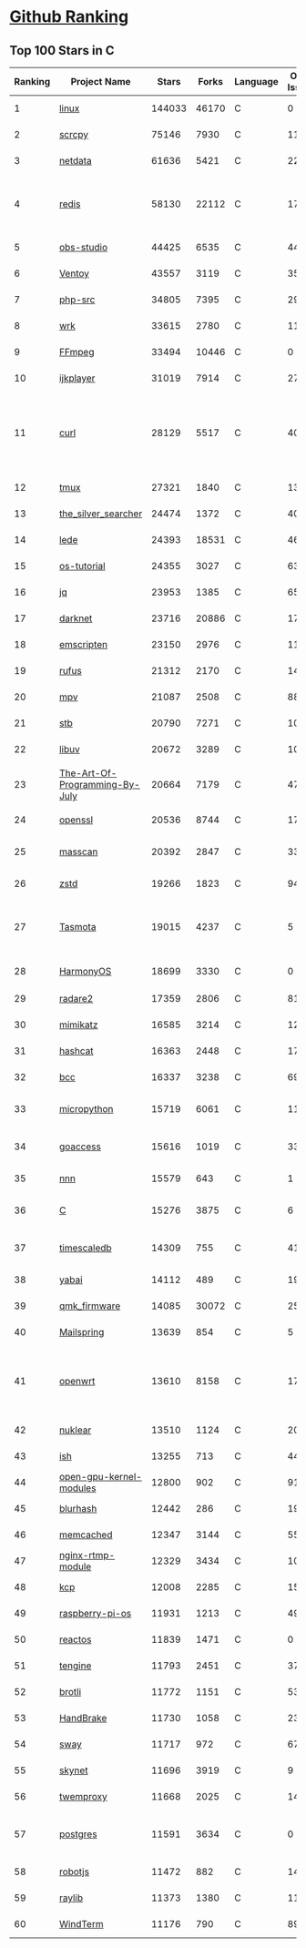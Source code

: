 [Github Ranking](../README.md)
==========

## Top 100 Stars in C

| Ranking | Project Name | Stars | Forks | Language | Open Issues | Description | Last Commit |
| ------- | ------------ | ----- | ----- | -------- | ----------- | ----------- | ----------- |
| 1 | [linux](https://github.com/torvalds/linux) | 144033 | 46170 | C | 0 | Linux kernel source tree | 2023-01-07T18:42:35Z |
| 2 | [scrcpy](https://github.com/Genymobile/scrcpy) | 75146 | 7930 | C | 1178 | Display and control your Android device | 2023-01-06T10:33:31Z |
| 3 | [netdata](https://github.com/netdata/netdata) | 61636 | 5421 | C | 221 | Real-time performance monitoring, done right! https://www.netdata.cloud | 2023-01-08T01:29:38Z |
| 4 | [redis](https://github.com/redis/redis) | 58130 | 22112 | C | 1775 | Redis is an in-memory database that persists on disk. The data model is key-value, but many different kind of values are supported: Strings, Lists, Sets, Sorted Sets, Hashes, Streams, HyperLogLogs, Bitmaps. | 2023-01-06T18:52:31Z |
| 5 | [obs-studio](https://github.com/obsproject/obs-studio) | 44425 | 6535 | C | 442 | OBS Studio - Free and open source software for live streaming and screen recording | 2023-01-07T23:49:13Z |
| 6 | [Ventoy](https://github.com/ventoy/Ventoy) | 43557 | 3119 | C | 350 | A new bootable USB solution. | 2023-01-07T19:40:38Z |
| 7 | [php-src](https://github.com/php/php-src) | 34805 | 7395 | C | 297 | The PHP Interpreter | 2023-01-07T16:28:33Z |
| 8 | [wrk](https://github.com/wg/wrk) | 33615 | 2780 | C | 117 | Modern HTTP benchmarking tool | 2023-01-05T16:38:27Z |
| 9 | [FFmpeg](https://github.com/FFmpeg/FFmpeg) | 33494 | 10446 | C | 0 | Mirror of https://git.ffmpeg.org/ffmpeg.git | 2023-01-08T03:00:06Z |
| 10 | [ijkplayer](https://github.com/bilibili/ijkplayer) | 31019 | 7914 | C | 2735 | Android/iOS video player based on FFmpeg n3.4, with MediaCodec, VideoToolbox support. | 2022-12-23T14:16:42Z |
| 11 | [curl](https://github.com/curl/curl) | 28129 | 5517 | C | 40 | A command line tool and library for transferring data with URL syntax, supporting DICT, FILE, FTP, FTPS, GOPHER, GOPHERS, HTTP, HTTPS, IMAP, IMAPS, LDAP, LDAPS, MQTT, POP3, POP3S, RTMP, RTMPS, RTSP, SCP, SFTP, SMB, SMBS, SMTP, SMTPS, TELNET, TFTP, WS and WSS. libcurl offers a myriad of powerful features | 2023-01-08T01:46:02Z |
| 12 | [tmux](https://github.com/tmux/tmux) | 27321 | 1840 | C | 13 | tmux source code | 2023-01-06T11:38:46Z |
| 13 | [the_silver_searcher](https://github.com/ggreer/the_silver_searcher) | 24474 | 1372 | C | 409 | A code-searching tool similar to ack, but faster. | 2023-01-06T13:02:58Z |
| 14 | [lede](https://github.com/coolsnowwolf/lede) | 24393 | 18531 | C | 469 | Lean's LEDE source | 2023-01-08T01:14:47Z |
| 15 | [os-tutorial](https://github.com/cfenollosa/os-tutorial) | 24355 | 3027 | C | 63 | How to create an OS from scratch | 2022-12-04T15:13:22Z |
| 16 | [jq](https://github.com/stedolan/jq) | 23953 | 1385 | C | 656 | Command-line JSON processor | 2022-11-26T14:15:09Z |
| 17 | [darknet](https://github.com/pjreddie/darknet) | 23716 | 20886 | C | 1776 | Convolutional Neural Networks | 2022-11-04T13:27:54Z |
| 18 | [emscripten](https://github.com/emscripten-core/emscripten) | 23150 | 2976 | C | 1179 | Emscripten: An LLVM-to-WebAssembly Compiler | 2023-01-06T16:40:28Z |
| 19 | [rufus](https://github.com/pbatard/rufus) | 21312 | 2170 | C | 14 | The Reliable USB Formatting Utility | 2022-12-16T14:42:26Z |
| 20 | [mpv](https://github.com/mpv-player/mpv) | 21087 | 2508 | C | 887 | 🎥 Command line video player | 2023-01-08T01:55:40Z |
| 21 | [stb](https://github.com/nothings/stb) | 20790 | 7271 | C | 104 | stb single-file public domain libraries for C/C++ | 2022-12-28T17:02:04Z |
| 22 | [libuv](https://github.com/libuv/libuv) | 20672 | 3289 | C | 106 | Cross-platform asynchronous I/O | 2023-01-04T22:43:50Z |
| 23 | [The-Art-Of-Programming-By-July](https://github.com/julycoding/The-Art-Of-Programming-By-July) | 20664 | 7179 | C | 47 | 本项目曾冲到全球第一，干货集锦见本页面最底部，另完整精致的纸质版《编程之法：面试和算法心得》已在京东/当当上销售 | 2023-01-07T06:23:00Z |
| 24 | [openssl](https://github.com/openssl/openssl) | 20536 | 8744 | C | 1792 | TLS/SSL and crypto library | 2023-01-07T08:00:42Z |
| 25 | [masscan](https://github.com/robertdavidgraham/masscan) | 20392 | 2847 | C | 336 | TCP port scanner, spews SYN packets asynchronously, scanning entire Internet in under 5 minutes. | 2022-12-05T07:38:41Z |
| 26 | [zstd](https://github.com/facebook/zstd) | 19266 | 1823 | C | 94 | Zstandard - Fast real-time compression algorithm | 2023-01-07T00:31:43Z |
| 27 | [Tasmota](https://github.com/arendst/Tasmota) | 19015 | 4237 | C | 5 | Alternative firmware for ESP8266 with easy configuration using webUI, OTA updates, automation using timers or rules, expandability and entirely local control over MQTT, HTTP, Serial or KNX. Full documentation at | 2023-01-07T23:23:50Z |
| 28 | [HarmonyOS](https://github.com/Awesome-HarmonyOS/HarmonyOS) | 18699 | 3330 | C | 0 | A curated list of awesome things related to HarmonyOS. 华为鸿蒙操作系统。 | 2022-07-07T01:24:35Z |
| 29 | [radare2](https://github.com/radareorg/radare2) | 17359 | 2806 | C | 819 | UNIX-like reverse engineering framework and command-line toolset | 2023-01-07T23:33:20Z |
| 30 | [mimikatz](https://github.com/gentilkiwi/mimikatz) | 16585 | 3214 | C | 122 | A little tool to play with Windows security | 2022-11-29T16:00:30Z |
| 31 | [hashcat](https://github.com/hashcat/hashcat) | 16363 | 2448 | C | 179 | World's fastest and most advanced password recovery utility | 2023-01-07T22:52:29Z |
| 32 | [bcc](https://github.com/iovisor/bcc) | 16337 | 3238 | C | 693 | BCC - Tools for BPF-based Linux IO analysis, networking, monitoring, and more | 2023-01-07T18:55:43Z |
| 33 | [micropython](https://github.com/micropython/micropython) | 15719 | 6061 | C | 1199 | MicroPython - a lean and efficient Python implementation for microcontrollers and constrained systems | 2023-01-06T20:00:00Z |
| 34 | [goaccess](https://github.com/allinurl/goaccess) | 15616 | 1019 | C | 338 | GoAccess is a real-time web log analyzer and interactive viewer that runs in a terminal in *nix systems or through your browser. | 2023-01-02T19:03:47Z |
| 35 | [nnn](https://github.com/jarun/nnn) | 15579 | 643 | C | 1 | n³ The unorthodox terminal file manager | 2023-01-08T01:02:50Z |
| 36 | [C](https://github.com/TheAlgorithms/C) | 15276 | 3875 | C | 6 | Collection of various algorithms in mathematics, machine learning, computer science, physics, etc implemented in C for educational purposes. | 2023-01-06T08:46:46Z |
| 37 | [timescaledb](https://github.com/timescale/timescaledb) | 14309 | 755 | C | 417 | An open-source time-series SQL database optimized for fast ingest and complex queries.  Packaged as a PostgreSQL extension. | 2023-01-06T23:37:49Z |
| 38 | [yabai](https://github.com/koekeishiya/yabai) | 14112 | 489 | C | 195 | A tiling window manager for macOS based on binary space partitioning | 2023-01-06T15:13:36Z |
| 39 | [qmk_firmware](https://github.com/qmk/qmk_firmware) | 14085 | 30072 | C | 250 | Open-source keyboard firmware for Atmel AVR and Arm USB families | 2023-01-08T01:50:48Z |
| 40 | [Mailspring](https://github.com/Foundry376/Mailspring) | 13639 | 854 | C | 5 | :love_letter: A beautiful, fast and fully open source mail client for Mac, Windows and Linux. | 2023-01-05T12:26:39Z |
| 41 | [openwrt](https://github.com/openwrt/openwrt) | 13610 | 8158 | C | 1728 | This repository is a mirror of https://git.openwrt.org/openwrt/openwrt.git It is for reference only and is not active for check-ins.  We will continue to accept Pull Requests here. They will be merged via staging trees then into openwrt.git. | 2023-01-08T02:29:41Z |
| 42 | [nuklear](https://github.com/vurtun/nuklear) | 13510 | 1124 | C | 207 | A single-header ANSI C gui library | 2020-01-03T21:36:41Z |
| 43 | [ish](https://github.com/ish-app/ish) | 13255 | 713 | C | 443 | Linux shell for iOS | 2022-12-28T18:11:36Z |
| 44 | [open-gpu-kernel-modules](https://github.com/NVIDIA/open-gpu-kernel-modules) | 12800 | 902 | C | 91 | NVIDIA Linux open GPU kernel module source | 2023-01-05T18:41:36Z |
| 45 | [blurhash](https://github.com/woltapp/blurhash) | 12442 | 286 | C | 19 | A very compact representation of a placeholder for an image. | 2022-12-01T11:59:47Z |
| 46 | [memcached](https://github.com/memcached/memcached) | 12347 | 3144 | C | 55 | memcached development tree | 2023-01-06T02:43:01Z |
| 47 | [nginx-rtmp-module](https://github.com/arut/nginx-rtmp-module) | 12329 | 3434 | C | 1011 | NGINX-based Media Streaming Server | 2022-06-21T08:56:37Z |
| 48 | [kcp](https://github.com/skywind3000/kcp) | 12008 | 2285 | C | 152 | :zap: KCP - A Fast and Reliable ARQ Protocol | 2022-12-04T05:02:42Z |
| 49 | [raspberry-pi-os](https://github.com/s-matyukevich/raspberry-pi-os) | 11931 | 1213 | C | 49 | Learning operating system development using Linux kernel and Raspberry Pi | 2022-02-16T17:29:18Z |
| 50 | [reactos](https://github.com/reactos/reactos) | 11839 | 1471 | C | 0 | A free Windows-compatible Operating System | 2023-01-08T00:15:43Z |
| 51 | [tengine](https://github.com/alibaba/tengine) | 11793 | 2451 | C | 374 | A distribution of Nginx with some advanced features | 2023-01-07T16:34:15Z |
| 52 | [brotli](https://github.com/google/brotli) | 11772 | 1151 | C | 53 | Brotli compression format | 2023-01-07T21:01:47Z |
| 53 | [HandBrake](https://github.com/HandBrake/HandBrake) | 11730 | 1058 | C | 231 | HandBrake's main development repository  | 2023-01-06T20:14:07Z |
| 54 | [sway](https://github.com/swaywm/sway) | 11717 | 972 | C | 672 | i3-compatible Wayland compositor | 2023-01-07T18:27:40Z |
| 55 | [skynet](https://github.com/cloudwu/skynet) | 11696 | 3919 | C | 9 | A lightweight online game framework | 2023-01-06T10:31:29Z |
| 56 | [twemproxy](https://github.com/twitter/twemproxy) | 11668 | 2025 | C | 144 | A fast, light-weight proxy for memcached and redis | 2023-01-04T11:39:43Z |
| 57 | [postgres](https://github.com/postgres/postgres) | 11591 | 3634 | C | 0 | Mirror of the official PostgreSQL GIT repository. Note that this is just a *mirror* - we don't work with pull requests on github. To contribute, please see https://wiki.postgresql.org/wiki/Submitting_a_Patch | 2023-01-07T13:44:07Z |
| 58 | [robotjs](https://github.com/octalmage/robotjs) | 11472 | 882 | C | 140 | Node.js Desktop Automation.  | 2022-12-06T22:17:24Z |
| 59 | [raylib](https://github.com/raysan5/raylib) | 11373 | 1380 | C | 11 | A simple and easy-to-use library to enjoy videogames programming | 2023-01-04T19:13:51Z |
| 60 | [WindTerm](https://github.com/kingToolbox/WindTerm) | 11176 | 790 | C | 897 | A professional cross-platform SSH/Sftp/Shell/Telnet/Serial terminal. | 2022-08-22T09:04:45Z |

